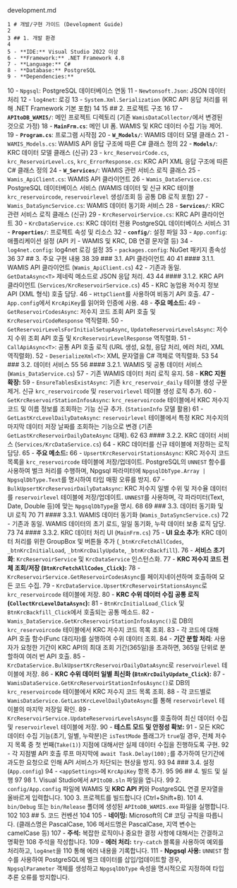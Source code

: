  development.md


    1 # 개발/구현 가이드 (Development Guide)
    2
    3 ## 1. 개발 환경
    4
    5 - **IDE:** Visual Studio 2022 이상
    6 - **Framework:** .NET Framework 4.8
    7 - **Language:** C#
    8 - **Database:** PostgreSQL
    9 - **Dependencies:**
   10     - `Npgsql`: PostgreSQL 데이터베이스 연동
   11     - `Newtonsoft.Json`: JSON 데이터 처리
   12     - `log4net`: 로깅
   13     - `System.Xml.Serialization` (KRC API 응답 처리를 위해 .NET Framework 기본 포함)
   14
   15 ## 2. 프로젝트 구조
   16
   17 - **`APItoDB_WAMIS/`**: 메인 프로젝트 디렉토리 (기존 `WamisDataCollector/`에서 변경된 것으로 가정)
   18     - **`MainFrm.cs`**: 메인 UI 폼. WAMIS 및 KRC 데이터 수집 기능 제어.
   19     - **`Program.cs`**: 프로그램 시작점
   20     - **`W_Models/`**: WAMIS 데이터 모델 클래스
   21         - `WAMIS_Models.cs`: WAMIS API 응답 구조에 따른 C# 클래스 정의
   22     - **`Models/`**: KRC 데이터 모델 클래스 (신규)
   23         - `krc_ReservoirCode.cs`, `krc_ReservoirLevel.cs`, `krc_ErrorResponse.cs`: KRC API XML 응답 구조에 따른 C# 클래스 정의
   24     - **`W_Services/`**: WAMIS 관련 서비스 로직 클래스
   25         - `Wamis_ApiClient.cs`: WAMIS API 클라이언트
   26         - `Wamis_DataService.cs`: PostgreSQL 데이터베이스 서비스 (WAMIS 데이터 및 신규 KRC 테이블 `krc_reservoircode`, `reservoirlevel` 생성/조회 등 공통 DB 로직 포함)
   27         - `Wamis_DataSyncService.cs`: WAMIS 데이터 동기화 서비스
   28     - **`Services/`**: KRC 관련 서비스 로직 클래스 (신규)
   29         - `KrcReservoirService.cs`: KRC API 클라이언트
   30         - `KrcDataService.cs`: KRC 데이터 전용 PostgreSQL 데이터베이스 서비스
   31     - **`Properties/`**: 프로젝트 속성 및 리소스
   32     - **`config/`**: 설정 파일
   33         - `App.config`: 애플리케이션 설정 (API 키 - WAMIS 및 KRC, DB 연결 문자열 등)
   34         - `log4net.config`: log4net 로깅 설정
   35         - `packages.config`: NuGet 패키지 종속성
   36
   37 ## 3. 주요 구현 내용
   38
   39 ### 3.1. API 클라이언트
   40
   41 #### 3.1.1. WAMIS API 클라이언트 (`Wamis_ApiClient.cs`)
   42 - 기존과 동일. `GetDataAsync<T>` 제네릭 메소드로 JSON 응답 처리.
   43
   44 #### 3.1.2. KRC API 클라이언트 (`Services/KrcReservoirService.cs`)
   45 - KRC 농업용 저수지 정보 API (XML 형식) 호출 담당.
   46 - `HttpClient`를 사용하여 비동기 API 호출.
   47 - `App.config`에서 `KrcApiKey`를 읽어와 인증에 사용.
   48 - **주요 메소드:**
   49     - `GetReservoirCodesAsync`: 저수지 코드 조회 API 호출 및 `KrcReservoirCodeResponse` 역직렬화.
   50     - `GetReservoirLevelsForInitialSetupAsync`, `UpdateReservoirLevelsAsync`: 저수지 수위 조회 API 호출 및 `KrcReservoirLevelResponse` 역직렬화.
   51 - `CallApiAsync<T>`: 공통 API 호출 로직 (URL 생성, 요청, 응답 처리, 에러 처리, XML 역직렬화).
   52 - `DeserializeXml<T>`: XML 문자열을 C# 객체로 역직렬화.
   53
   54 ### 3.2. 데이터 서비스
   55
   56 #### 3.2.1. WAMIS 및 공통 데이터 서비스 (`Wamis_DataService.cs`)
   57 - 기존 WAMIS 데이터 처리 로직 유지.
   58 - **KRC 지원 확장:**
   59     - `EnsureTablesExistAsync`: 기존 `krc_reservoir_daily` 테이블 생성 구문 제거. 신규 `krc_reservoircode` 및 `reservoirlevel` 테이블 생성 로직 추가.
   60     - `GetKrcReservoirStationInfosAsync`: `krc_reservoircode` 테이블에서 KRC 저수지 코드 및 이름 정보를 조회하는 기능 신규 추가. (`StationInfo` 모델 활용)
   61     - `GetLastKrcLevelDailyDateAsync`: `reservoirlevel` 테이블에서 특정 KRC 저수지의 마지막 데이터 저장 날짜를 조회하는 기능으로 변경 (기존 `GetLastKrcReservoirDailyDateAsync` 대체).
   62
   63 #### 3.2.2. KRC 데이터 서비스 (`Services/KrcDataService.cs`)
   64 - KRC 데이터를 신규 테이블에 저장하는 로직 담당.
   65 - **주요 메소드:**
   66     - `UpsertKrcReservoirStationsAsync`: KRC 저수지 코드 목록을 `krc_reservoircode` 테이블에 저장/업데이트. PostgreSQL의 `UNNEST` 함수를 사용하여 벌크 처리를 수행하며, Npgsql 파라미터에 `NpgsqlDbType.Array | NpgsqlDbType.Text`를 명시하여 타입 매핑 오류를 방지.
   67     - `BulkUpsertKrcReservoirDailyDataAsync`: KRC 저수지 일별 수위 및 저수율 데이터를 `reservoirlevel` 테이블에 저장/업데이트. `UNNEST`를 사용하며, 각 파라미터(Text, Date, Double 등)에 맞는 `NpgsqlDbType`을 명시.
   68
   69 ### 3.3. 데이터 동기화 및 UI 로직
   70
   71 #### 3.3.1. WAMIS 데이터 동기화 (`Wamis_DataSyncService.cs`)
   72 - 기존과 동일. WAMIS 데이터의 초기 로드, 일일 동기화, 누락 데이터 보충 로직 담당.
   73
   74 #### 3.3.2. KRC 데이터 처리 UI (`MainFrm.cs`)
   75 - **UI 요소 추가**: KRC 데이터 처리를 위한 GroupBox 및 버튼들 추가 (`_btnKrcFetchAllCodes`, `_btnKrcInitialLoad`, `_btnKrcDailyUpdate`, `_btnKrcBackfill`).
   76 - **서비스 초기화**: `KrcReservoirService` 및 `KrcDataService` 인스턴스화.
   77 - **KRC 저수지 코드 전체 조회/저장 (`BtnKrcFetchAllCodes_Click`):**
   78     - `KrcReservoirService.GetReservoirCodesAsync`를 페이지네이션하며 호출하여 모든 코드 수집.
   79     - `KrcDataService.UpsertKrcReservoirStationsAsync`로 `krc_reservoircode` 테이블에 저장.
   80 - **KRC 수위 데이터 수집 공통 로직 (`CollectKrcLevelDataAsync`):**
   81     - `BtnKrcInitialLoad_Click` 및 `BtnKrcBackfill_Click`에서 호출되는 공통 메소드.
   82     - `Wamis_DataService.GetKrcReservoirStationInfosAsync()`로 DB의 `krc_reservoircode` 테이블에서 KRC 저수지 코드 목록 조회.
   83     - 각 코드에 대해 API 호출 함수(Func 대리자)를 실행하여 수위 데이터 조회.
   84     - **기간 분할 처리**: 사용자가 요청한 기간이 KRC API의 최대 조회 기간(365일)을 초과하면, 365일 단위로 분할하여 여러 번 API 호출.
   85     - `KrcDataService.BulkUpsertKrcReservoirDailyDataAsync`로 `reservoirlevel` 테이블에 저장.
   86 - **KRC 수위 데이터 일별 최신화 (`BtnKrcDailyUpdate_Click`):**
   87     - `WamisDataService.GetKrcReservoirStationInfosAsync()`로 DB의 `krc_reservoircode` 테이블에서 KRC 저수지 코드 목록 조회.
   88     - 각 코드별로 `WamisDataService.GetLastKrcLevelDailyDateAsync`를 통해 `reservoirlevel` 테이블의 마지막 저장일 확인.
   89     - `KrcReservoirService.UpdateReservoirLevelsAsync`를 호출하여 최신 데이터 수집 및 `reservoirlevel` 테이블에 저장.
   90 - **테스트 모드 및 안정성 확보:**
   91     - 모든 KRC 데이터 수집 기능(초기, 일별, 누락분)은 `isTestMode` 플래그가 `true`일 경우, 전체 저수지 목록 중 첫 번째(`Take(1)`) 지점에 대해서만 실제 데이터 수집을 진행하도록 구현.
   92     - 각 지점별 API 호출 루프 마지막에 `await Task.Delay(100);`를 추가하여 단기간에 과도한 요청으로 인해 API 서비스가 차단되는 현상을 방지.
   93
   94 ### 3.4. 설정 (`App.config`)
   94 - `<appSettings>`에 `KrcApiKey` 항목 추가.
   95
   96 ## 4. 빌드 및 실행
   97
   98 1. Visual Studio에서 `APItoDB.sln` 파일을 엽니다.
   99 2. `config/App.config` 파일에 WAMIS 및 **KRC API 키**와 PostgreSQL 연결 문자열을 올바르게 입력합니다.
  100 3. 프로젝트를 빌드합니다 (Ctrl+Shift+B).
  101 4. `bin/Debug` 또는 `bin/Release` 폴더에 생성된 `APItoDB_WAMIS.exe` 파일을 실행합니다.
  102
  103 ## 5. 코드 컨벤션
  104
  105 - **네이밍:** Microsoft의 C# 코딩 규칙을 따릅니다. (클래스명은 PascalCase,
  106   메서드명은 PascalCase, 지역 변수는 camelCase 등)
  107 - **주석:** 복잡한 로직이나 중요한 결정 사항에 대해서는 간결하고 명확한
  108   주석을 작성합니다.
  109 - **에러 처리:** `try-catch` 블록을 사용하여 예외를 처리하고, `log4net`을
  110   통해 에러 내용을 기록합니다.
  111 - **Npgsql 사용:** `UNNEST` 함수를 사용하여 PostgreSQL에 벌크 데이터를 삽입/업데이트할 경우, `NpgsqlParameter` 객체를 생성하고 `NpgsqlDbType` 속성을 명시적으로 지정하여 타입 추론 오류를 방지합니다.
